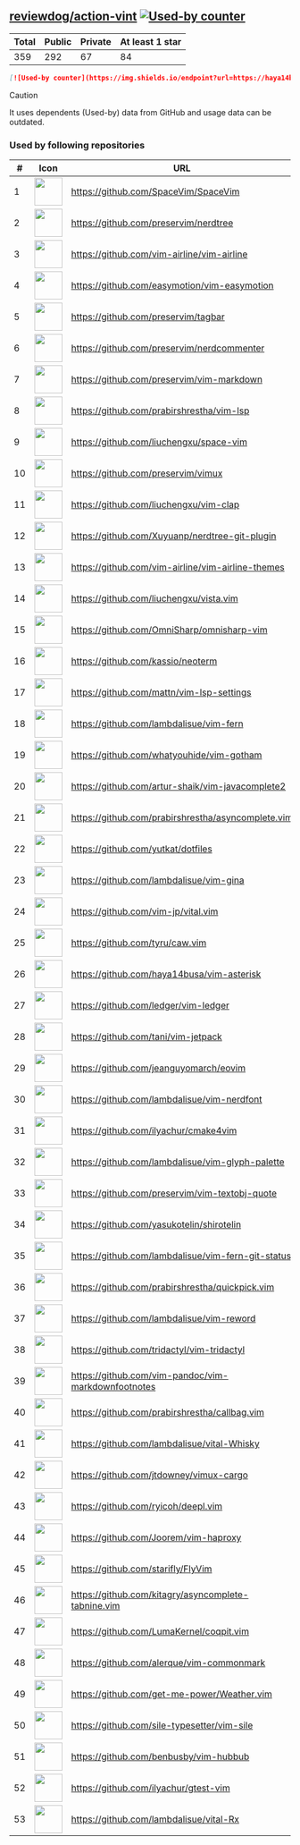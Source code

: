 





## [reviewdog/action-vint](https://github.com/reviewdog/action-vint) [![Used-by counter](https://img.shields.io/endpoint?url=https://haya14busa.github.io/github-used-by/data/reviewdog/action-vint/shieldsio.json)](https://github.com/haya14busa/github-used-by/tree/main/repo/reviewdog/action-vint)

| Total | Public | Private | At least 1 star
| ----- | ------ | ------- | ---------------
| 359 | 292 | 67 | 84 |

```md
[![Used-by counter](https://img.shields.io/endpoint?url=https://haya14busa.github.io/github-used-by/data/reviewdog/action-vint/shieldsio.json)](https://github.com/haya14busa/github-used-by/tree/main/repo/reviewdog/action-vint)
```

> [!CAUTION]
> It uses dependents (Used-by) data from GitHub and usage data can be outdated.

### Used by following repositories

| # | Icon | URL | Stars |
| -- | -- | -- | -- | 
|1|<img src="https://github.com/SpaceVim.png" width=50 height=50>|https://github.com/SpaceVim/SpaceVim|20175|
|2|<img src="https://github.com/preservim.png" width=50 height=50>|https://github.com/preservim/nerdtree|19449|
|3|<img src="https://github.com/vim-airline.png" width=50 height=50>|https://github.com/vim-airline/vim-airline|17710|
|4|<img src="https://github.com/easymotion.png" width=50 height=50>|https://github.com/easymotion/vim-easymotion|7407|
|5|<img src="https://github.com/preservim.png" width=50 height=50>|https://github.com/preservim/tagbar|6099|
|6|<img src="https://github.com/preservim.png" width=50 height=50>|https://github.com/preservim/nerdcommenter|4955|
|7|<img src="https://github.com/preservim.png" width=50 height=50>|https://github.com/preservim/vim-markdown|4655|
|8|<img src="https://github.com/prabirshrestha.png" width=50 height=50>|https://github.com/prabirshrestha/vim-lsp|3072|
|9|<img src="https://github.com/liuchengxu.png" width=50 height=50>|https://github.com/liuchengxu/space-vim|2852|
|10|<img src="https://github.com/preservim.png" width=50 height=50>|https://github.com/preservim/vimux|2193|
|11|<img src="https://github.com/liuchengxu.png" width=50 height=50>|https://github.com/liuchengxu/vim-clap|2092|
|12|<img src="https://github.com/Xuyuanp.png" width=50 height=50>|https://github.com/Xuyuanp/nerdtree-git-plugin|2082|
|13|<img src="https://github.com/vim-airline.png" width=50 height=50>|https://github.com/vim-airline/vim-airline-themes|2037|
|14|<img src="https://github.com/liuchengxu.png" width=50 height=50>|https://github.com/liuchengxu/vista.vim|1876|
|15|<img src="https://github.com/OmniSharp.png" width=50 height=50>|https://github.com/OmniSharp/omnisharp-vim|1679|
|16|<img src="https://github.com/kassio.png" width=50 height=50>|https://github.com/kassio/neoterm|1297|
|17|<img src="https://github.com/mattn.png" width=50 height=50>|https://github.com/mattn/vim-lsp-settings|1271|
|18|<img src="https://github.com/lambdalisue.png" width=50 height=50>|https://github.com/lambdalisue/vim-fern|1257|
|19|<img src="https://github.com/whatyouhide.png" width=50 height=50>|https://github.com/whatyouhide/vim-gotham|1238|
|20|<img src="https://github.com/artur-shaik.png" width=50 height=50>|https://github.com/artur-shaik/vim-javacomplete2|975|
|21|<img src="https://github.com/prabirshrestha.png" width=50 height=50>|https://github.com/prabirshrestha/asyncomplete.vim|914|
|22|<img src="https://github.com/yutkat.png" width=50 height=50>|https://github.com/yutkat/dotfiles|725|
|23|<img src="https://github.com/lambdalisue.png" width=50 height=50>|https://github.com/lambdalisue/vim-gina|689|
|24|<img src="https://github.com/vim-jp.png" width=50 height=50>|https://github.com/vim-jp/vital.vim|570|
|25|<img src="https://github.com/tyru.png" width=50 height=50>|https://github.com/tyru/caw.vim|378|
|26|<img src="https://github.com/haya14busa.png" width=50 height=50>|https://github.com/haya14busa/vim-asterisk|375|
|27|<img src="https://github.com/ledger.png" width=50 height=50>|https://github.com/ledger/vim-ledger|366|
|28|<img src="https://github.com/tani.png" width=50 height=50>|https://github.com/tani/vim-jetpack|313|
|29|<img src="https://github.com/jeanguyomarch.png" width=50 height=50>|https://github.com/jeanguyomarch/eovim|192|
|30|<img src="https://github.com/lambdalisue.png" width=50 height=50>|https://github.com/lambdalisue/vim-nerdfont|143|
|31|<img src="https://github.com/ilyachur.png" width=50 height=50>|https://github.com/ilyachur/cmake4vim|127|
|32|<img src="https://github.com/lambdalisue.png" width=50 height=50>|https://github.com/lambdalisue/vim-glyph-palette|126|
|33|<img src="https://github.com/preservim.png" width=50 height=50>|https://github.com/preservim/vim-textobj-quote|120|
|34|<img src="https://github.com/yasukotelin.png" width=50 height=50>|https://github.com/yasukotelin/shirotelin|91|
|35|<img src="https://github.com/lambdalisue.png" width=50 height=50>|https://github.com/lambdalisue/vim-fern-git-status|87|
|36|<img src="https://github.com/prabirshrestha.png" width=50 height=50>|https://github.com/prabirshrestha/quickpick.vim|77|
|37|<img src="https://github.com/lambdalisue.png" width=50 height=50>|https://github.com/lambdalisue/vim-reword|44|
|38|<img src="https://github.com/tridactyl.png" width=50 height=50>|https://github.com/tridactyl/vim-tridactyl|32|
|39|<img src="https://github.com/vim-pandoc.png" width=50 height=50>|https://github.com/vim-pandoc/vim-markdownfootnotes|31|
|40|<img src="https://github.com/prabirshrestha.png" width=50 height=50>|https://github.com/prabirshrestha/callbag.vim|27|
|41|<img src="https://github.com/lambdalisue.png" width=50 height=50>|https://github.com/lambdalisue/vital-Whisky|27|
|42|<img src="https://github.com/jtdowney.png" width=50 height=50>|https://github.com/jtdowney/vimux-cargo|24|
|43|<img src="https://github.com/ryicoh.png" width=50 height=50>|https://github.com/ryicoh/deepl.vim|22|
|44|<img src="https://github.com/Joorem.png" width=50 height=50>|https://github.com/Joorem/vim-haproxy|20|
|45|<img src="https://github.com/starifly.png" width=50 height=50>|https://github.com/starifly/FlyVim|17|
|46|<img src="https://github.com/kitagry.png" width=50 height=50>|https://github.com/kitagry/asyncomplete-tabnine.vim|13|
|47|<img src="https://github.com/LumaKernel.png" width=50 height=50>|https://github.com/LumaKernel/coqpit.vim|10|
|48|<img src="https://github.com/alerque.png" width=50 height=50>|https://github.com/alerque/vim-commonmark|9|
|49|<img src="https://github.com/get-me-power.png" width=50 height=50>|https://github.com/get-me-power/Weather.vim|8|
|50|<img src="https://github.com/sile-typesetter.png" width=50 height=50>|https://github.com/sile-typesetter/vim-sile|8|
|51|<img src="https://github.com/benbusby.png" width=50 height=50>|https://github.com/benbusby/vim-hubbub|6|
|52|<img src="https://github.com/ilyachur.png" width=50 height=50>|https://github.com/ilyachur/gtest-vim|5|
|53|<img src="https://github.com/lambdalisue.png" width=50 height=50>|https://github.com/lambdalisue/vital-Rx|5|
